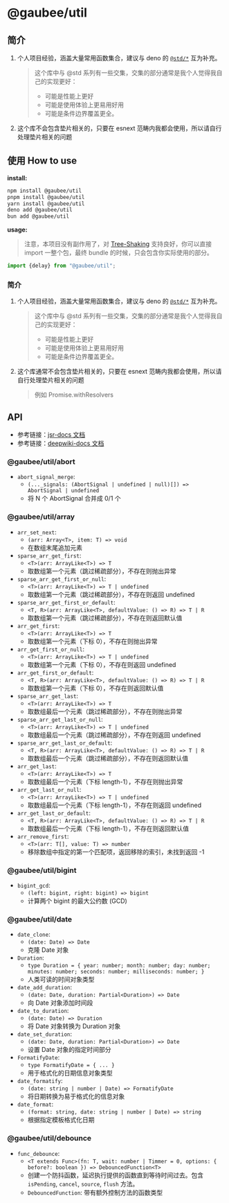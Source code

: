 # @gaubee/util

## 简介

1. 个人项目经验，涵盖大量常用函数集合，建议与 deno 的 [`@std/*`](https://jsr.io/@std) 互为补充。
   > 这个库中与 @std 系列有一些交集，交集的部分通常是我个人觉得我自己的实现更好：
   >
   > - 可能是性能上更好
   > - 可能是使用体验上更易用好用
   > - 可能是条件边界覆盖更全。
   >
2. 这个库不会包含垫片相关的，只要在 esnext 范畴内我都会使用，所以请自行处理垫片相关的问题

## 使用 How to use

**install:**

```bash
npm install @gaubee/util
pnpm install @gaubee/util
yarn install @gaubee/util
deno add @gaubee/util
bun add @gaubee/util
```

**usage:**

> 注意，本项目没有副作用了，对 [Tree-Shaking](https://rollupjs.org/introduction/#tree-shaking) 支持良好，你可以直接 import 一整个包，最终 bundle 的时候，只会包含你实际使用的部分。

```ts
import {delay} from "@gaubee/util";
```

### 简介

1. 个人项目经验，涵盖大量常用函数集合，建议与 deno 的 [`@std/*`](https://jsr.io/@std) 互为补充。
   > 这个库中与 @std 系列有一些交集，交集的部分通常是我个人觉得我自己的实现更好：
   >
   > - 可能是性能上更好
   > - 可能是使用体验上更易用好用
   > - 可能是条件边界覆盖更全。
   >
2. 这个库通常不会包含垫片相关的，只要在 esnext 范畴内我都会使用，所以请自行处理垫片相关的问题
   > 例如 Promise.withResolvers
   >

## API

- 参考链接：[jsr-docs 文档](https://jsr.io/@gaubee/util/doc)
- 参考链接：[deepwiki-docs 文档](https://deepwiki.com/Gaubee/std/3-package:-@gaubeeutil)

### @gaubee/util/abort

- `abort_signal_merge`:
  - `(..._signals: (AbortSignal | undefined | null)[]) => AbortSignal | undefined`
  - 将 N 个 AbortSignal 合并成 0/1 个

### @gaubee/util/array

- `arr_set_next`:
  - `(arr: Array<T>, item: T) => void`
  - 在数组末尾追加元素
- `sparse_arr_get_first`:
  - `<T>(arr: ArrayLike<T>) => T`
  - 取数组第一个元素（跳过稀疏部分），不存在则抛出异常
- `sparse_arr_get_first_or_null`:
  - `<T>(arr: ArrayLike<T>) => T | undefined`
  - 取数组第一个元素（跳过稀疏部分），不存在则返回 undefined
- `sparse_arr_get_first_or_default`:
  - `<T, R>(arr: ArrayLike<T>, defaultValue: () => R) => T | R`
  - 取数组第一个元素（跳过稀疏部分），不存在则返回默认值
- `arr_get_first`:
  - `<T>(arr: ArrayLike<T>) => T`
  - 取数组第一个元素（下标 0），不存在则抛出异常
- `arr_get_first_or_null`:
  - `<T>(arr: ArrayLike<T>) => T | undefined`
  - 取数组第一个元素（下标 0），不存在则返回 undefined
- `arr_get_first_or_default`:
  - `<T, R>(arr: ArrayLike<T>, defaultValue: () => R) => T | R`
  - 取数组第一个元素（下标 0），不存在则返回默认值
- `sparse_arr_get_last`:
  - `<T>(arr: ArrayLike<T>) => T`
  - 取数组最后一个元素（跳过稀疏部分），不存在则抛出异常
- `sparse_arr_get_last_or_null`:
  - `<T>(arr: ArrayLike<T>) => T | undefined`
  - 取数组最后一个元素（跳过稀疏部分），不存在则返回 undefined
- `sparse_arr_get_last_or_default`:
  - `<T, R>(arr: ArrayLike<T>, defaultValue: () => R) => T | R`
  - 取数组最后一个元素（跳过稀疏部分），不存在则返回默认值
- `arr_get_last`:
  - `<T>(arr: ArrayLike<T>) => T`
  - 取数组最后一个元素（下标 length-1），不存在则抛出异常
- `arr_get_last_or_null`:
  - `<T>(arr: ArrayLike<T>) => T | undefined`
  - 取数组最后一个元素（下标 length-1），不存在则返回 undefined
- `arr_get_last_or_default`:
  - `<T, R>(arr: ArrayLike<T>, defaultValue: () => R) => T | R`
  - 取数组最后一个元素（下标 length-1），不存在则返回默认值
- `arr_remove_first`:
  - `<T>(arr: T[], value: T) => number`
  - 移除数组中指定的第一个匹配项，返回移除的索引，未找到返回 -1

### @gaubee/util/bigint

- `bigint_gcd`:
  - `(left: bigint, right: bigint) => bigint`
  - 计算两个 bigint 的最大公约数 (GCD)

### @gaubee/util/date

- `date_clone`:
  - `(date: Date) => Date`
  - 克隆 Date 对象
- `Duration`:
  - `type Duration = { year: number; month: number; day: number; minutes: number; seconds: number; milliseconds: number; }`
  - 人类可读的时间对象类型
- `date_add_duration`:
  - `(date: Date, duration: Partial<Duration>) => Date`
  - 向 Date 对象添加时间段
- `date_to_duration`:
  - `(date: Date) => Duration`
  - 将 Date 对象转换为 Duration 对象
- `date_set_duration`:
  - `(date: Date, duration: Partial<Duration>) => Date`
  - 设置 Date 对象的指定时间部分
- `FormatifyDate`:
  - `type FormatifyDate = { ... }`
  - 用于格式化的日期信息对象类型
- `date_formatify`:
  - `(date: string | number | Date) => FormatifyDate`
  - 将日期转换为易于格式化的信息对象
- `date_format`:
  - `(format: string, date: string | number | Date) => string`
  - 根据指定模板格式化日期

### @gaubee/util/debounce

- `func_debounce`:
  - `<T extends Func>(fn: T, wait: number | Timmer = 0, options: { before?: boolean }) => DebouncedFunction<T>`
  - 创建一个防抖函数，延迟执行提供的函数直到等待时间过去。包含 `isPending`, `cancel`, `source`, `flush` 方法。
  - `DebouncedFunction`: 带有额外控制方法的函数类型
